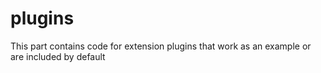 # plugins

This part contains code for extension plugins that work as an example or are included by default